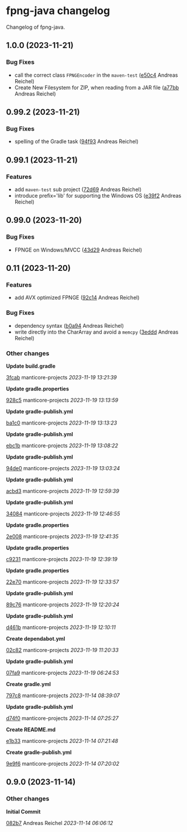 # fpng-java changelog

Changelog of fpng-java.

## 1.0.0 (2023-11-21)

### Bug Fixes

- call the correct class `FPNGEncoder` in
  the `maven-test` ([e50c4](https://github.com/manticore-projects/fpng-java/commit/e50c4f1f5555c4f) Andreas Reichel)
- Create New Filesystem for ZIP, when reading from a JAR
  file ([a77bb](https://github.com/manticore-projects/fpng-java/commit/a77bbbd50af1cec) Andreas Reichel)

## 0.99.2 (2023-11-21)

### Bug Fixes

- spelling of the Gradle task ([94f93](https://github.com/manticore-projects/fpng-java/commit/94f9385c47199ea) Andreas
  Reichel)

## 0.99.1 (2023-11-21)

### Features

- add `maven-test` sub project ([72d69](https://github.com/manticore-projects/fpng-java/commit/72d69a6ce49dab5) Andreas
  Reichel)
- introduce prefix='lib' for supporting the Windows
  OS ([e39f2](https://github.com/manticore-projects/fpng-java/commit/e39f2479a41bb99) Andreas Reichel)

## 0.99.0 (2023-11-20)

### Bug Fixes

- FPNGE on Windows/MVCC ([43d29](https://github.com/manticore-projects/fpng-java/commit/43d29a81c8170b7) Andreas
  Reichel)

## 0.11 (2023-11-20)

### Features

- add AVX optimized FPNGE ([92c14](https://github.com/manticore-projects/fpng-java/commit/92c146963553848) Andreas
  Reichel)

### Bug Fixes

- dependency syntax ([b0a94](https://github.com/manticore-projects/fpng-java/commit/b0a94dddb53da83) Andreas Reichel)
- write directly into the CharArray and avoid
  a `memcpy` ([3eddd](https://github.com/manticore-projects/fpng-java/commit/3eddd701083795e) Andreas Reichel)

### Other changes

**Update build.gradle**

[3fcab](https://github.com/manticore-projects/fpng-java/commit/3fcabb8603d9f81) manticore-projects *2023-11-19 13:21:39*

**Update gradle.properties**

[928c5](https://github.com/manticore-projects/fpng-java/commit/928c58339dfb144) manticore-projects *2023-11-19 13:13:59*

**Update gradle-publish.yml**

[ba1c0](https://github.com/manticore-projects/fpng-java/commit/ba1c05be3c8d116) manticore-projects *2023-11-19 13:13:23*

**Update gradle-publish.yml**

[ebc1b](https://github.com/manticore-projects/fpng-java/commit/ebc1b7683659450) manticore-projects *2023-11-19 13:08:22*

**Update gradle-publish.yml**

[94de0](https://github.com/manticore-projects/fpng-java/commit/94de0ec19319aea) manticore-projects *2023-11-19 13:03:24*

**Update gradle-publish.yml**

[acbd3](https://github.com/manticore-projects/fpng-java/commit/acbd339979f0be1) manticore-projects *2023-11-19 12:59:39*

**Update gradle-publish.yml**

[34084](https://github.com/manticore-projects/fpng-java/commit/34084eaceb5e03d) manticore-projects *2023-11-19 12:46:55*

**Update gradle.properties**

[2e008](https://github.com/manticore-projects/fpng-java/commit/2e0087a8bb838cc) manticore-projects *2023-11-19 12:41:35*

**Update gradle.properties**

[c9231](https://github.com/manticore-projects/fpng-java/commit/c9231d7f5128f1a) manticore-projects *2023-11-19 12:39:19*

**Update gradle.properties**

[22e70](https://github.com/manticore-projects/fpng-java/commit/22e708967014919) manticore-projects *2023-11-19 12:33:57*

**Update gradle-publish.yml**

[89c76](https://github.com/manticore-projects/fpng-java/commit/89c76b83c60bbd7) manticore-projects *2023-11-19 12:20:24*

**Update gradle-publish.yml**

[d461b](https://github.com/manticore-projects/fpng-java/commit/d461bd339f214b2) manticore-projects *2023-11-19 12:10:11*

**Create dependabot.yml**

[02c82](https://github.com/manticore-projects/fpng-java/commit/02c82039dcf52ba) manticore-projects *2023-11-19 11:20:33*

**Update gradle-publish.yml**

[07fa9](https://github.com/manticore-projects/fpng-java/commit/07fa96f99160bb9) manticore-projects *2023-11-19 06:24:53*

**Create gradle.yml**

[797c8](https://github.com/manticore-projects/fpng-java/commit/797c8466318bb35) manticore-projects *2023-11-14 08:39:07*

**Update gradle-publish.yml**

[d74f0](https://github.com/manticore-projects/fpng-java/commit/d74f06aea74e22f) manticore-projects *2023-11-14 07:25:27*

**Create README.md**

[e1b33](https://github.com/manticore-projects/fpng-java/commit/e1b33917367525b) manticore-projects *2023-11-14 07:21:48*

**Create gradle-publish.yml**

[9e9f6](https://github.com/manticore-projects/fpng-java/commit/9e9f680a244a598) manticore-projects *2023-11-14 07:20:02*

## 0.9.0 (2023-11-14)

### Other changes

**Initial Commit**

[082b7](https://github.com/manticore-projects/fpng-java/commit/082b74ec63982e5) Andreas Reichel *2023-11-14 06:06:12*
